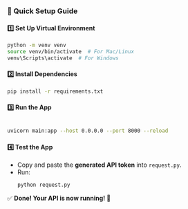 ### **🚀 Quick Setup Guide**  

#### **1️⃣ Set Up Virtual Environment**  
```bash
python -m venv venv  
source venv/bin/activate  # For Mac/Linux  
venv\Scripts\activate  # For Windows  
```

#### **2️⃣ Install Dependencies**  
```bash
pip install -r requirements.txt  
```

#### **3️⃣ Run the App**  
```bash

uvicorn main:app --host 0.0.0.0 --port 8000 --reload  
```

#### **4️⃣ Test the App**  
- Copy and paste the **generated API token** into `request.py`.  
- Run:  
  ```bash
  python request.py  
  ```

✅ **Done! Your API is now running! 🚀**
